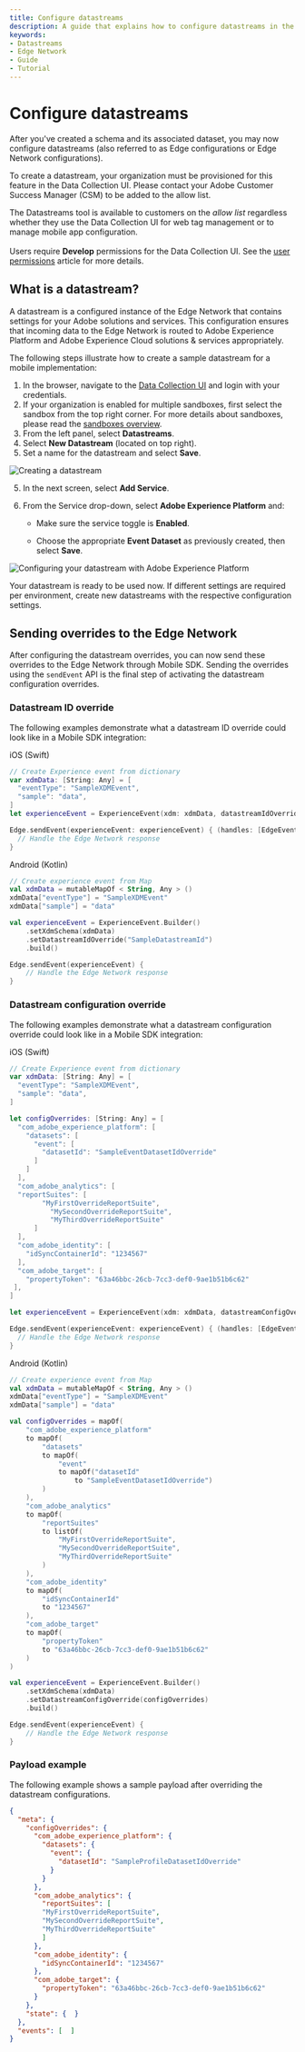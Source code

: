 ```yaml
---
title: Configure datastreams
description: A guide that explains how to configure datastreams in the Data Collection UI.
keywords:
- Datastreams
- Edge Network
- Guide
- Tutorial
---
```


# Configure datastreams

After you've created a schema and its associated dataset, you may now configure datastreams (also referred to as Edge configurations or Edge Network configurations).

<InlineAlert variant="warning" slots="text"/>

To create a datastream, your organization must be provisioned for this feature in the Data Collection UI. Please contact your Adobe Customer Success Manager (CSM) to be added to the allow list.

<InlineAlert variant="info" slots="text"/>

The Datastreams tool is available to customers on the _allow list_ regardless whether they use the Data Collection UI for web tag management or to manage mobile app configuration. <br/><br/>Users require **Develop** permissions for the Data Collection UI. See the [user permissions](https://experienceleague.adobe.com/docs/experience-platform/tags/admin/user-permissions.html) article for more details.

## What is a datastream?

A datastream is a configured instance of the Edge Network that contains settings for your Adobe solutions and services. This configuration ensures that incoming data to the Edge Network is routed to Adobe Experience Platform and Adobe Experience Cloud solutions & services appropriately.

The following steps illustrate how to create a sample datastream for a mobile implementation:

1. In the browser, navigate to the [Data Collection UI](https://experience.adobe.com/#/data-collection) and login with your credentials.
2. If your organization is enabled for multiple sandboxes, first select the sandbox from the top right corner. For more details about sandboxes, please read the [sandboxes overview](https://experienceleague.adobe.com/docs/experience-platform/sandbox/home.html).
2. From the left panel, select **Datastreams**.
3. Select **New Datastream** (located on top right).
4. Set a name for the datastream and select **Save**.

![Creating a datastream](./assets/configure-datastreams/create-datastream.png)

5. In the next screen, select **Add Service**.

6. From the Service drop-down, select **Adobe Experience Platform** and:

   * Make sure the service toggle is **Enabled**.

   * Choose the appropriate **Event Dataset** as previously created, then select **Save**.

![Configuring your datastream with Adobe Experience Platform](./assets/configure-datastreams/configure-datastream.png)

Your datastream is ready to be used now. If different settings are required per environment, create new datastreams with the respective configuration settings.

## Sending overrides to the Edge Network

After configuring the datastream overrides, you can now send these overrides to the Edge Network through Mobile SDK. Sending the overrides using the `sendEvent` API is the final step of activating the datastream configuration overrides.

### Datastream ID override

The following examples demonstrate what a datastream ID override could look like in a Mobile SDK integration:

<CodeBlock slots="heading, code" repeat="2" languages="iOS (Swift), Android (Kotlin)" />

iOS (Swift)

```swift
// Create Experience event from dictionary
var xdmData: [String: Any] = [
  "eventType": "SampleXDMEvent",
  "sample": "data",
]
let experienceEvent = ExperienceEvent(xdm: xdmData, datastreamIdOverride: "SampleDatastreamId")

Edge.sendEvent(experienceEvent: experienceEvent) { (handles: [EdgeEventHandle]) in
  // Handle the Edge Network response
}
```

Android (Kotlin)

```kotlin
// Create experience event from Map
val xdmData = mutableMapOf < String, Any > ()
xdmData["eventType"] = "SampleXDMEvent"
xdmData["sample"] = "data"

val experienceEvent = ExperienceEvent.Builder()
    .setXdmSchema(xdmData)
    .setDatastreamIdOverride("SampleDatastreamId")
    .build()

Edge.sendEvent(experienceEvent) {
    // Handle the Edge Network response
}
```

### Datastream configuration override

The following examples demonstrate what a datastream configuration override could look like in a Mobile SDK integration:

<CodeBlock slots="heading, code" repeat="2" languages="iOS (Swift), Android (Kotlin)" />

iOS (Swift)

```swift
// Create Experience event from dictionary
var xdmData: [String: Any] = [
  "eventType": "SampleXDMEvent",
  "sample": "data",
]

let configOverrides: [String: Any] = [
  "com_adobe_experience_platform": [
    "datasets": [
      "event": [
        "datasetId": "SampleEventDatasetIdOverride"
      ]
    ]
  ],
  "com_adobe_analytics": [
  "reportSuites": [
        "MyFirstOverrideReportSuite",
          "MySecondOverrideReportSuite",
          "MyThirdOverrideReportSuite"
      ]
  ],
  "com_adobe_identity": [
    "idSyncContainerId": "1234567"
  ],
  "com_adobe_target": [
    "propertyToken": "63a46bbc-26cb-7cc3-def0-9ae1b51b6c62"
 ],
]

let experienceEvent = ExperienceEvent(xdm: xdmData, datastreamConfigOverride: configOverrides)

Edge.sendEvent(experienceEvent: experienceEvent) { (handles: [EdgeEventHandle]) in
  // Handle the Edge Network response
}
```

Android (Kotlin)

```kotlin
// Create experience event from Map
val xdmData = mutableMapOf < String, Any > ()
xdmData["eventType"] = "SampleXDMEvent"
xdmData["sample"] = "data"

val configOverrides = mapOf(
    "com_adobe_experience_platform"
    to mapOf(
        "datasets"
        to mapOf(
            "event"
            to mapOf("datasetId"
                to "SampleEventDatasetIdOverride")
        )
    ),
    "com_adobe_analytics"
    to mapOf(
        "reportSuites"
        to listOf(
            "MyFirstOverrideReportSuite",
            "MySecondOverrideReportSuite",
            "MyThirdOverrideReportSuite"
        )
    ),
    "com_adobe_identity"
    to mapOf(
        "idSyncContainerId"
        to "1234567"
    ),
    "com_adobe_target"
    to mapOf(
        "propertyToken"
        to "63a46bbc-26cb-7cc3-def0-9ae1b51b6c62"
    )
)

val experienceEvent = ExperienceEvent.Builder()
    .setXdmSchema(xdmData)
    .setDatastreamConfigOverride(configOverrides)
    .build()

Edge.sendEvent(experienceEvent) {
    // Handle the Edge Network response
}
```

### Payload example

The following example shows a sample payload after overriding the datastream configurations.

```json
{
  "meta": {
    "configOverrides": {
      "com_adobe_experience_platform": {
        "datasets": {
          "event": {
            "datasetId": "SampleProfileDatasetIdOverride"
          }
        }
      },
      "com_adobe_analytics": {
        "reportSuites": [
        "MyFirstOverrideReportSuite",
        "MySecondOverrideReportSuite",
        "MyThirdOverrideReportSuite"
        ]
      },
      "com_adobe_identity": {
        "idSyncContainerId": "1234567"
      },
      "com_adobe_target": {
        "propertyToken": "63a46bbc-26cb-7cc3-def0-9ae1b51b6c62"
      }
    },
    "state": {  }
  },
  "events": [  ]
}
```
